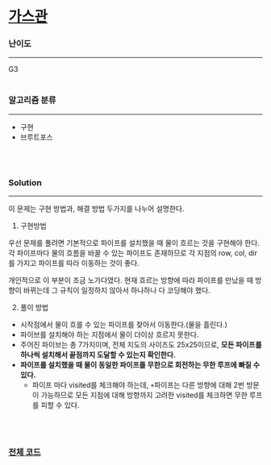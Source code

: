 # [가스관](https://www.acmicpc.net/problem/2931)

### 난이도

***
G3
<br><br>

### 알고리즘 분류

***

* 구현
* 브루트포스

<br><br>

### Solution

***

이 문제는 구현 방법과, 해결 방법 두가지를 나누어 설명한다.

1. 구현방법

우선 문제를 풀려면 기본적으로 파이프를 설치했을 때 물이 흐르는 것을 구현해야 한다.         
각 파이프마다 물의 흐름을 바꿀 수 있는 파이프도 존재하므로 각 지점의 row, col, dir를 가지고 파이프를 따라 이동하는 것이 좋다.

개인적으로 이 부분이 조금 노가다였다. 현재 흐르는 방향에 따라 파이프를 만났을 때 방향이 바뀌는데 그 규칙이 일정하지 않아서 하나하나 다 코딩해야 했다.

2. 풀이 방법

* 시작점에서 물이 흐를 수 있는 파이프를 찾아서 이동한다.(물을 흘린다.)
* 파이브를 설치해야 하는 지점에서 물이 더이상 흐르지 못한다.
* 주어진 파이브는 총 7가지이며, 전체 지도의 사이즈도 25x25이므로, **모든 파이프를 하나씩 설치해서 끝점까지 도달할 수 있는지 확인한다.**
* **파이프를 설치했을 때 물이 동일한 파이프를 무한으로 회전하는 무한 루프에 빠질 수 있다.**
    * 파이프 마다 visited를 체크해야 하는데, `+`파이프는 다른 방향에 대해 2번 방문이 가능하므로 모든 지점에 대해 방향까지 고려한 visited를 체크하면 무한 루프를 피할 수 있다.

<br><br>

### [전체 코드](https://github.com/Jungmin-Seo0527/CodingTest/blob/main/src/implementation/BOJ2931_가스관.java)
